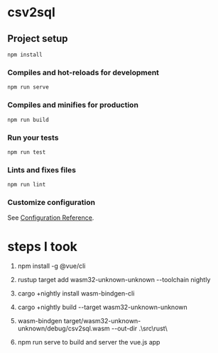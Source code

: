 # csv2sql

## Project setup
```
npm install
```

### Compiles and hot-reloads for development
```
npm run serve
```

### Compiles and minifies for production
```
npm run build
```

### Run your tests
```
npm run test
```

### Lints and fixes files
```
npm run lint
```

### Customize configuration
See [Configuration Reference](https://cli.vuejs.org/config/).

# steps I took
1. npm install -g @vue/cli
2. rustup target add wasm32-unknown-unknown --toolchain nightly
3. cargo +nightly install wasm-bindgen-cli


4. cargo +nightly build --target wasm32-unknown-unknown
5. wasm-bindgen target/wasm32-unknown-unknown/debug/csv2sql.wasm --out-dir .\src\rust\
4. npm run serve to build and server the vue.js app